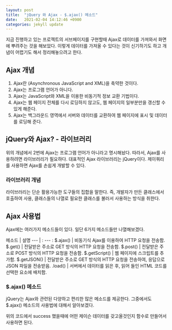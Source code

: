 ```yaml
---
layout: post
title:  "jQuery 와 Ajax - $.ajax() 메소드"
date:   2021-02-04 14:12:46 +0900
categories: jekyll update
---
```

지금 진행하고 있는 프로젝트의 서브페이지를 구현할때 Ajax로 데이터를 가져와서 화면에 뿌려주는 것을 해보았다. 
이렇게 데이터를 가져올 수 있다는 것이 신기하기도 하고 개념이 어렵기도 해서 정리해놓으려고 한다.

## Ajax 개념

1. Ajax란 (Asynchronous JavaScript and XML)을 축약한 것이다.
2. Ajax는 프로그램 언어가 아니다.
3. Ajax는 JavaScript와 XML을 이용한 비동기적 정보 교환 기법이다.
4. Ajax는 웹 페이지 전체를 다시 로딩하지 않고도, 웹 페이지의 일부분만을 갱신할 수 있게 해준다. 
5. Ajax는 백그라운드 영역에서 서버와 데이터를 교환하여 웹 페이지에 표시 및 데이터를 로딩해 준다.

## jQuery와 Ajax? - 라이브러리

위의 개념에서 2번에 Ajax는 프로그램 언어가 아니라고 명시해놨다. 따라서, Ajax를 사용하려면 라이브러리가 필요하다.
대표적인 Ajax 라이브러리는 jQuery이다. 제이쿼리를 사용하면 Ajax를 손쉽게 개발할 수 있다.

### 라이브러리 개념

라이브러리는 단순 활용가능한 도구들의 집합을 말한다.
즉, 개발자가 만든 클래스에서 호출하여 사용, 클래스들의 나열로 필요한 클래스를 불러서 사용하는 방식을 취한다.


## Ajax 사용법

Ajax에는 여러가지 메소드들이 있다.
일단 6가지 메소드들만 나열해보겠다.

메소드 | 설명
--- | : --- :
$.ajax() | 비동기식 Ajax를 이용하여 HTTP 요청을 전송함.
$.get() | 전달받은 주소로 GET 방식의 HTTP 요청을 전송함.
$.post() | 전달받은 주소로 POST 방식의 HTTP 요청을 전송함.
$.getScript() | 웹 페이지에 스크립트를 추가함.
$.getJSON() | 전달받은 주소로 GET 방식의 HTTP 요청을 전송하여, 응답으로 JSON 파일을 전송받음.
.load() | 서버에서 데이터를 읽은 후, 읽어 들인 HTML 코드를 선택한 요소에 배치함.

### $.ajax() 메소드

jQuery는 Ajax와 관련된 다양하고 편리한 많은 메소드를 제공한다.
그중에서도 $.ajax() 메소드의 사용법에 대해서 알아보겠다.



<script src="https://gist.github.com/jkim68888/e0d57374085ef939895c50130b1397ab.js"></script>


위의 코드에서 success 했을때에 어떤 제이슨 데이터를 갖고올것인지 함수로 만들어서 사용하면 된다.







